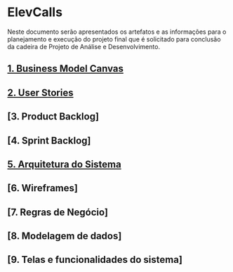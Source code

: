 # ElevCalls

Neste documento serão apresentados os artefatos e as informações para o planejamento e execução do projeto final que é solicitado para conclusão da cadeira de Projeto de Análise e Desenvolvimento.

## [1. Business Model Canvas](https://github.com/elglaubera/ElevCalls/blob/master/business_model_canvas.md)
## [2. User Stories](https://github.com/elglaubera/ElevCalls/blob/master/user_stories.md)
## [3. Product Backlog]
## [4. Sprint Backlog]
## [5. Arquitetura do Sistema](https://github.com/elglaubera/ElevCalls/blob/master/arquitetura_sistema.md)
## [6. Wireframes]
## [7. Regras de Negócio]
## [8. Modelagem de dados]
## [9. Telas e funcionalidades do sistema]

